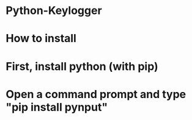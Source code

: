 # Python-Keylogger

# How to install
# First, install python (with pip)
# Open a command prompt and type "pip install pynput"
